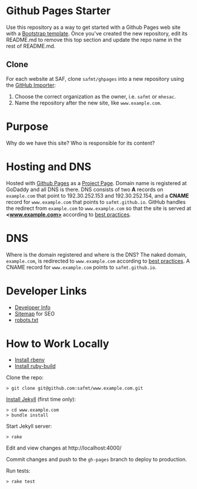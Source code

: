 # Github Pages Starter

Use this repository as a way to get started with a Github Pages web site with a [Bootstrap template](http://getbootstrap.com/). Once you've created the new repository, edit its README.md to remove this top section and update the repo name in the rest of README.md.

## Clone

For each website at SAF, clone `safmt/ghpages` into a new repository using the [GitHub Importer](https://import.github.com/new/?import_url=https://github.com/safmt/ghpages/):

1. Choose the correct organization as the owner, i.e. `safmt` or `mhesac`.
1. Name the repository after the new site, like `www.example.com`.

<!-- delete everything from here up once in your new repository -->

# Purpose

Why do we have this site? Who is responsible for its content?

# Hosting and DNS

Hosted with [Github Pages](https://pages.github.com/) as a [Project Page](https://help.github.com/articles/user-organization-and-project-pages/#project-pages). Domain name is registered at GoDaddy and all DNS is there. DNS consists of two **A** records on `example.com` that point to 192.30.252.153 and 192.30.252.154, and a **CNAME** record for `www.example.com` that points to `safmt.github.io`. GitHub handles the redirect from `example.com` to `www.example.com` so that the site is served at **<www.example.com>** according to [best practices](https://help.github.com/articles/about-custom-domains-for-github-pages-sites/).

# DNS

Where is the domain registered and where is the DNS? The naked domain, `example.com`, is redirected to `www.example.com` according to [best practices](https://help.github.com/articles/about-custom-domains-for-github-pages-sites/). A CNAME record for `www.example.com` points to `safmt.github.io`.

# Developer Links

- [Developer Info](http://www.smartaboutcollege.org/info/)
- [Sitemap](http://www.smartaboutcollege.org/sitemap.xml) for SEO
- [robots.txt](http://www.smartaboutcollege.org/robots.txt)

# How to Work Locally

* [Install rbenv](https://github.com/rbenv/rbenv#installation)
* [Install ruby-build](https://github.com/rbenv/ruby-build#installation)

Clone the repo:
```
> git clone git@github.com:safmt/www.example.com.git
```

[Install Jekyll](https://help.github.com/articles/using-jekyll-with-pages/) (first time only):
```
> cd www.example.com
> bundle install
```

Start Jekyll server:
```
> rake
```

Edit and view changes at http://localhost:4000/

Commit changes and push to the `gh-pages` branch to deploy to production.

Run tests:
```
> rake test
```
